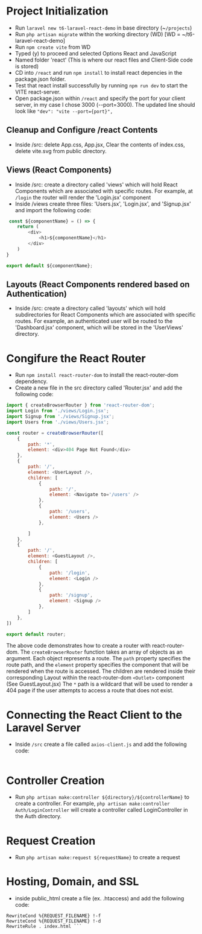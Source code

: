 # Project Initialization
* Run ```laravel new t6-laravel-react-demo``` in base directory (~```/projects```)
* Run ```php artisan migrate``` within the working directory (WD) [WD = ~/t6-laravel-react-demo]
* Run ```npm create vite``` from WD
* Typed (y) to proceed and selected Options React and JavaScript
* Named folder 'react' (This is where our react files and Client-Side code is stored)
* CD into ```/react``` and run ```npm install``` to install react depencies in the package.json folder.
* Test that react install successfully by running ```npm run dev``` to start the VITE react-server.
* Open package.json within ```/react``` and specify the port for your client server, in my case I chose 3000 (--port=3000). The updated line should look like ```"dev": "vite --port={port}",``` 

## Cleanup and Configure /react Contents
* Inside /src: delete App.css, App.jsx, Clear the contents of index.css, delete vite.svg from public directory.
## Views (React Components)
* Inside /src: create a directory called 'views' which will hold React Components which are associated with specific routes. For example, at ```/login``` the router will render the 'Login.jsx' component
* Inside /views create three files: 'Users.jsx', 'Login.jsx', and 'Signup.jsx' and import the following code:
```javascript
 const ${componentName} = () => {
    return (
        <div>
            <h1>${componentName}</h1>
        </div>
    )
}

export default ${componentName};
```
## Layouts (React Components rendered based on Authentication)
* Inside /src: create a directory called 'layouts' which will hold subdirectories for React Components which are associated with specific routes. For example, an authenticated user will be routed to the 'Dashboard.jsx' component, which will be stored in the 'UserViews' directory.

# Congifure the React Router
* Run ```npm install react-router-dom``` to install the react-router-dom dependency.
* Create a new file in the src directory called 'Router.jsx' and add the following code:
```javascript
import { createBrowserRouter } from 'react-router-dom';
import Login from './views/Login.jsx';
import Signup from './views/Signup.jsx';
import Users from './views/Users.jsx';

const router = createBrowserRouter([
    {
        path: '*',
        element: <div>404 Page Not Found</div>
    },
    {
        path: '/',
        element: <UserLayout />,
        children: [
            {
                path: '/',
                element: <Navigate to='/users' />
            },
            {
                path: '/users',
                element: <Users />
            },

        ]
    },
    {
        path: '/',
        element: <GuestLayout />,
        children: [
            {
                path: '/login',
                element: <Login />
            },
            {
                path: '/signup',
                element: <Signup />
            },
        ]
    },
])

export default router;
```
The above code demonstrates how to create a router with react-router-dom. The ```createBrowserRouter``` function takes an array of objects as an argument. Each object represents a route. The ```path``` property specifies the route path, and the ```element``` property specifies the component that will be rendered when the route is accessed. The children are rendered inside their corresponding Layout within the react-router-dom ```<Outlet>``` component (See GuestLayout.jsx) The ```*``` path is a wildcard that will be used to render a 404 page if the user attempts to access a route that does not exist.

# Connecting the React Client to the Laravel Server
* Inside ```/src``` create a file called ```axios-client.js``` and add the following code:
```javascript

```

# Controller Creation
* Run ```php artisan make:controller ${directory}/${controllerName}``` to create a controller. For example, ```php artisan make:controller Auth/LoginController``` will create a controller called LoginController in the Auth directory.

# Request Creation
* Run ```php artisan make:request ${requestName}``` to create a request

# Hosting, Domain, and SSL

* inside public_html create a file (ex. .htaccess) and add the following code:
```RewriteEngine On
RewriteCond %{REQUEST_FILENAME} !-f
RewriteCond %{REQUEST_FILENAME} !-d
RewriteRule . index.html ```
